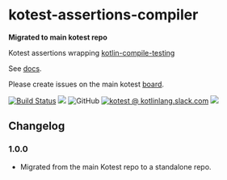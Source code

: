 # kotest-assertions-compiler

**Migrated to main kotest repo**

Kotest assertions wrapping [kotlin-compile-testing](https://github.com/tschuchortdev/kotlin-compile-testing)

See [docs](https://kotest.io/docs/assertions/compiler-matchers.html).

Please create issues on the main kotest [board](https://github.com/kotest/kotest/issues).

[![Build Status](https://github.com/kotest/kotest-assertions-compiler/workflows/master/badge.svg)](https://github.com/kotest/kotest-assertions-compiler/actions)
[<img src="https://img.shields.io/maven-central/v/io.kotest.extensions/kotest-assertions-compiler.svg?label=latest%20release"/>](http://search.maven.org/#search|ga|1|kotest-assertions-compiler)
![GitHub](https://img.shields.io/github/license/kotest/kotest-assertions-compiler)
[![kotest @ kotlinlang.slack.com](https://img.shields.io/static/v1?label=kotlinlang&message=kotest&color=blue&logo=slack)](https://kotlinlang.slack.com/archives/CT0G9SD7Z)
[<img src="https://img.shields.io/nexus/s/https/oss.sonatype.org/io.kotest.extensions/kotest-assertions-compiler.svg?label=latest%20snapshot"/>](https://oss.sonatype.org/content/repositories/snapshots/io/kotest/extensions/kotest-assertions-compiler/)

## Changelog

### 1.0.0

* Migrated from the main Kotest repo to a standalone repo.
